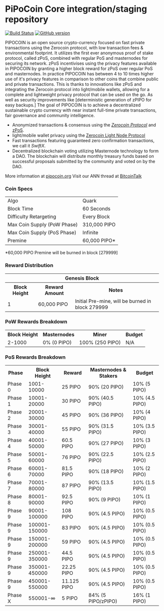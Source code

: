 PiPoCoin Core integration/staging repository
=====================================

[![Build Status](https://travis-ci.org/pipo-project/PiPo-coin.svg?branch=master)](https://travis-ci.org/pipo-project/PiPo-coin) [![GitHub version](https://badge.fury.io/gh/pipo-project%2FPiPo-coin.svg)](https://badge.fury.io/gh/pipo-project%2FPiPo-coin)

PIPOCOIN is an open source crypto-currency focused on fast private transactions using the Zerocoin protocol, with low transaction fees & environmental footprint.  It utilizes the first ever anonymous proof of stake protocol, called zPoS, combined with regular PoS and masternodes for securing its network. zPoS incentivises using the privacy features available in PIPOCOIN by granting a higher block reward for zPoS over regular PoS and masternodes. In practice PIPOCOIN has between 4 to 10 times higher use of it's privacy features in comparison to other coins that combine public and private transactions. This is thanks to innovations like zPoS and integrating the Zerocoin protocol into light/mobile wallets, allowing for a complete and lightweight privacy protocol that can be used on the go. As well as security improvements like [deterministic generation of zPIPO for easy backups.]
The goal of PIPOCOIN is to achieve a decentralized sustainable crypto currency with near instant full-time private transactions, fair governance and community intelligence.
- Anonymized transactions & consensus using the [_Zerocoin Protocol_](http://www.pipo.project/zpipo) and [zPoS](https://pipocoin.org/zpos/).
- light/mobile wallet privacy using the [Zerocoin Light Node Protocol](https://pipocoin.org/wp-content/uploads/2018/11/Zerocoin_Light_Node_Protocol.pdf)
- Fast transactions featuring guaranteed zero confirmation transactions, we call it _SwiftX_.
- Decentralized blockchain voting utilizing Masternode technology to form a DAO. The blockchain will distribute monthly treasury funds based on successful proposals submitted by the community and voted on by the DAO.

More information at [pipocoin.org](http://www.pipo.project) Visit our ANN thread at [BitcoinTalk](http://www.bitcointalk.org/index.php?topic=1262920)

### Coin Specs
<table>
<tr><td>Algo</td><td>Quark</td></tr>
<tr><td>Block Time</td><td>60 Seconds</td></tr>
<tr><td>Difficulty Retargeting</td><td>Every Block</td></tr>
<tr><td>Max Coin Supply (PoW Phase)</td><td>310,000 PIPO</td></tr>
<tr><td>Max Coin Supply (PoS Phase)</td><td>Infinite</td></tr>
<tr><td>Premine</td><td>60,000 PIPO*</td></tr>
</table>

*60,000 PIPO Premine will be burned in block [279999]

### Reward Distribution

<table>
<th colspan=4>Genesis Block</th>
<tr><th>Block Height</th><th>Reward Amount</th><th>Notes</th></tr>
<tr><td>1</td><td>60,000 PIPO</td><td>Initial Pre-mine, will be burned in block 279999</td></tr>
</table>

### PoW Rewards Breakdown

<table>
<th>Block Height</th><th>Masternodes</th><th>Miner</th><th>Budget</th>
<tr><td>2-1000</td><td>0% (0 PIPO)</td><td>100% (250 PIPO)</td><td>N/A</td></tr>
</table>

### PoS Rewards Breakdown

<table>
<th>Phase</th><th>Block Height</th><th>Reward</th><th>Masternodes & Stakers</th><th>Budget</th>
<tr><td>Phase 0</td><td>1001-10000</td><td>25 PIPO</td><td>90% (20 PIPO)</td><td>10% (5 PIPO)</td></tr>
<tr><td>Phase 1</td><td>10001-20000</td><td>30 PIPO</td><td>90% (40.5 PIPO)</td><td>10% (4.5 PIPO)</td></tr>
<tr><td>Phase 2</td><td>20001-30000</td><td>45 PIPO</td><td>90% (36 PIPO)</td><td>10% (4 PIPO)</td></tr>
<tr><td>Phase 3</td><td>30001-40000</td><td>55 PIPO</td><td>90% (31.5 PIPO)</td><td>10% (3.5 PIPO)</td></tr>
<tr><td>Phase 4</td><td>40001-50000</td><td>60.5 PIPO</td><td>90% (27 PIPO)</td><td>10% (3 PIPO)</td></tr>
<tr><td>Phase 5</td><td>50001-60000</td><td>76 PIPO</td><td>90% (22.5 PIPO)</td><td>10% (2.5 PIPO)</td></tr>
<tr><td>Phase 6</td><td>60001-70000</td><td>81.5 PIPO</td><td>90% (18 PIPO)</td><td>10% (2 PIPO)</td></tr>
<tr><td>Phase 7</td><td>70001-80000</td><td>87 PIPO</td><td>90% (13.5 PIPO)</td><td>10% (1.5 PIPO)</td></tr>
<tr><td>Phase 8</td><td>80001-90000</td><td>92.5 PIPO</td><td>90% (9 PIPO)</td><td>10% (1 PIPO)</td></tr>
<tr><td>Phase 9</td><td>90001-100000</td><td>108 PIPO</td><td>90% (4.5 PIPO)</td><td>10% (0.5 PIPO)</td></tr>
<tr><td>Phase 9</td><td>100001-150000</td><td>83 PIPO</td><td>90% (4.5 PIPO)</td><td>10% (0.5 PIPO)</td></tr>
<tr><td>Phase 9</td><td>150001-200000</td><td>59 PIPO</td><td>90% (4.5 PIPO)</td><td>10% (0.5 PIPO)</td></tr>
<tr><td>Phase 9</td><td>250001-350000</td><td>44.5 PIPO</td><td>90% (4.5 PIPO)</td><td>10% (0.5 PIPO)</td></tr>
<tr><td>Phase 9</td><td>350001-450000</td><td>22.25 PIPO</td><td>90% (4.5 PIPO)</td><td>10% (0.5 PIPO)</td></tr>
<tr><td>Phase 9</td><td>450001-550000</td><td>11.125 PIPO</td><td>90% (4.5 PIPO)</td><td>10% (0.5 PIPO)</td></tr>
<tr><td>Phase X</td><td>550001-∞</td><td>5 PIPO</td><td>84% (5 PIPO/zPIPO)</td><td>16% (1 PIPO)</td></tr>
</table>
